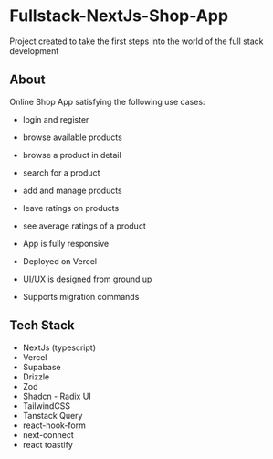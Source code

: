 # Fullstack-NextJs-Shop-App

Project created to take the first steps into the world of the full stack development

## About
Online Shop App satisfying the following use cases:

* login and register
* browse available products
* browse a product in detail
* search for a product
* add and manage products
* leave ratings on products
* see average ratings of a product

* App is fully responsive
* Deployed on Vercel
* UI/UX is designed from ground up
* Supports migration commands

## Tech Stack
* NextJs (typescript)
* Vercel
* Supabase
* Drizzle
* Zod
* Shadcn - Radix UI
* TailwindCSS
* Tanstack Query
* react-hook-form
* next-connect
* react toastify
